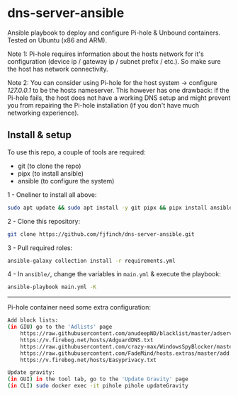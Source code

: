 # dns-server-ansible
Ansible playbook to deploy and configure Pi-hole & Unbound containers. Tested on Ubuntu (x86 and ARM).

Note 1: Pi-hole requires information about the hosts network for it's configuration (device ip / gateway ip / subnet prefix / etc.). So make sure the host has network connectivity.

Note 2: You can consider using Pi-hole for the host system -> configure *127.0.0.1* to be the hosts nameserver. This however has one drawback: if the Pi-hole fails, the host does not have a working DNS setup and might prevent you from repairing the Pi-hole installation (if you don't have much networking experience).

## Install & setup
To use this repo, a couple of tools are required:

* git (to clone the repo)
* pipx (to install ansible)
* ansible (to configure the system)

1 - Oneliner to install all above:
```bash
sudo apt update && sudo apt install -y git pipx && pipx install ansible --include-deps && pipx ensurepath && exec $SHELL
```

2 - Clone this repository:
```bash
git clone https://github.com/fjfinch/dns-server-ansible.git
```

3 - Pull required roles:
```bash
ansible-galaxy collection install -r requirements.yml
```

4 - In `ansible/`, change the variables in `main.yml` & execute the playbook:
```bash
ansible-playbook main.yml -K
```

---

Pi-hole container need some extra configuration:
```bash
Add block lists:
(in GIU) go to the 'Adlists' page
    https://raw.githubusercontent.com/anudeepND/blacklist/master/adservers.txt                  - Advertising
    https://v.firebog.net/hosts/AdguardDNS.txt                                                  - Advertising
    https://raw.githubusercontent.com/crazy-max/WindowsSpyBlocker/master/data/hosts/spy.txt     - Tracking & Telemetry
    https://raw.githubusercontent.com/FadeMind/hosts.extras/master/add.2o7Net/hosts             - Tracking & Telemetry
    https://v.firebog.net/hosts/Easyprivacy.txt                                                 - Tracking & Telemetry

Update gravity:
(in GUI) in the tool tab, go to the 'Update Gravity' page
(in CLI) sudo docker exec -it pihole pihole updateGravity
```
